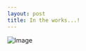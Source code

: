 ```yaml
---
layout: post
title: In the works...!
---
```


![Image](https://raw.githubusercontent.com/redredwine3/redredwine3.github.io/tree/master/images/image.png)
